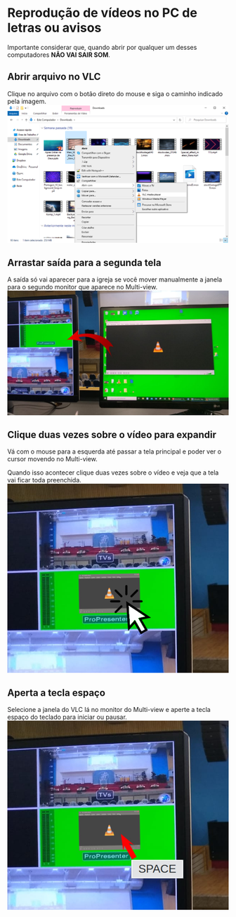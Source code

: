 # Reprodução de vídeos no PC de letras ou avisos

Importante considerar que, quando abrir por qualquer um desses computadores **NÃO VAI SAIR SOM**.

## Abrir arquivo no VLC
Clique no arquivo com o botão direto do mouse e siga o caminho indicado pela imagem.
![Abrindo o vídeo no VLC](abrir-no-vlc.png "Abrindo o vídeo no VLC")

## Arrastar saída para a segunda tela
A saída só vai aparecer para a igreja se você mover manualmente a janela para o segundo monitor que aparece no Multi-view.
![Arrastando saída para o Multi-view](arrastar-saida.jpg "Arrastando saída para o Multi-view")

## Clique duas vezes sobre o vídeo para expandir
Vá com o mouse para a esquerda até passar a tela principal e poder ver o cursor movendo no Multi-view.

Quando isso acontecer clique duas vezes sobre o vídeo e veja que a tela vai ficar toda preenchida.
![Duplo clique sobre o vídeo no VLC](duplo-clique.jpg "Duplo clique sobre o vídeo no VLC")

## Aperta a tecla espaço
Selecione a janela do VLC lá no monitor do Multi-view e aperte a tecla espaço do teclado para iniciar ou pausar.
![Apertar espaço sobre o vídeo no VLC](iniciar-reproducao.jpg "Apertar espaço sobre o vídeo no VLC")
